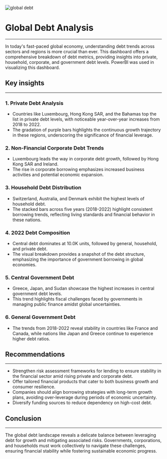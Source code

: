 ![global debt](https://github.com/user-attachments/assets/f27959e5-edb3-4b5f-a3e1-2d4818984fa7)

# Global Debt Analysis
---
In today's fast-paced global economy, understanding debt trends across sectors and regions is more crucial than ever. This dashboard offers a comprehensive breakdown of debt metrics, providing insights into private, household, corporate, and government debt levels.
PowerBI was used in visualizing this dashboard.
## Key insights
---
### 1.	Private Debt Analysis
-	Countries like Luxembourg, Hong Kong SAR, and the Bahamas top the list in private debt levels, with noticeable year-over-year increases from 2018 to 2022.
-	The gradation of purple bars highlights the continuous growth trajectory in these regions, underscoring the significance of financial leverage.
### 2.	Non-Financial Corporate Debt Trends
-	Luxembourg leads the way in corporate debt growth, followed by Hong Kong SAR and Ireland.
-	The rise in corporate borrowing emphasizes increased business activities and potential economic expansion.
### 3.	Household Debt Distribution
-	Switzerland, Australia, and Denmark exhibit the highest levels of household debt.
-	The stacked bars across five years (2018-2022) highlight consistent borrowing trends, reflecting living standards and financial behavior in these nations.
### 4.	2022 Debt Composition
-	Central debt dominates at 10.0K units, followed by general, household, and private debt.
-	The visual breakdown provides a snapshot of the debt structure, emphasizing the importance of government borrowing in global economies.
### 5.	Central Government Debt
-	Greece, Japan, and Sudan showcase the highest increases in central government debt levels.
-	This trend highlights fiscal challenges faced by governments in managing public finance amidst global uncertainties.
### 6.	General Government Debt
-	The trends from 2018-2022 reveal stability in countries like France and Canada, while nations like Japan and Greece continue to experience higher debt ratios.
## Recommendations
---
-	Strengthen risk assessment frameworks for lending to ensure stability in the financial sector amid rising private and corporate debt.
-	Offer tailored financial products that cater to both business growth and consumer resilience.
-	Companies should align borrowing strategies with long-term growth plans, avoiding over-leverage during periods of economic uncertainty.
-	Diversify funding sources to reduce dependency on high-cost debt.
## Conclusion
---
The global debt landscape reveals a delicate balance between leveraging debt for growth and mitigating associated risks. Governments, corporations, and households must work collectively to navigate these challenges, ensuring financial stability while fostering sustainable economic progress.

